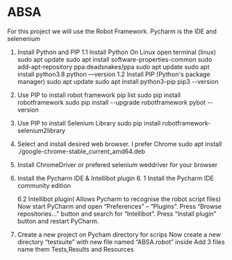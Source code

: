 # ABSA


For this project we will use the Robot Framework. Pycharm is the IDE and selenenium
1. Install Python and  PIP
	1.1 Install Python 
	On Linux open terminal (linux)
	sudo apt update
	sudo apt install software-properties-common
	sudo add-apt-repository ppa:deadsnakes/ppa
	sudo apt update
	sudo apt install python3.8
	python ––version
	1.2  Install PIP (Python's package manager)
	 sudo apt update
	 sudo apt install python3-pip
	 pip3 --version
	
2. Use PIP to install robot framework
	pip list
    sudo pip install robotframework
    sudo pip install --upgrade robotframework
     pybot --version

3. Use PIP to install Selenium Library
    sudo pip install robotframework-selenium2library
	
4. Select and install desired web browser. I prefer Chrome
    sudo apt install ./google-chrome-stable_current_amd64.deb
5. Install ChromeDriver or prefered selenium weddriver for your browser

6. Install the Pycharm IDE & Intellibot plugin
   6. 1 Install the Pycharm IDE community edition 
     
   6.2   Intellibot plugin( Allows Pycharm to recognise the robot script files)
	  Now start PyCharm and open “Preferences” – “Plugins”. Press “Browse repositories…” button and search for “Intellibot”. Press “Install plugin” button and restart PyCharm.
7. Create a new project on Pycham directory for scrips
    Now create a new directory “testsuite” with new file named “ABSA.robot” inside 
	Add 3 files name them Tests,Results and Resources

